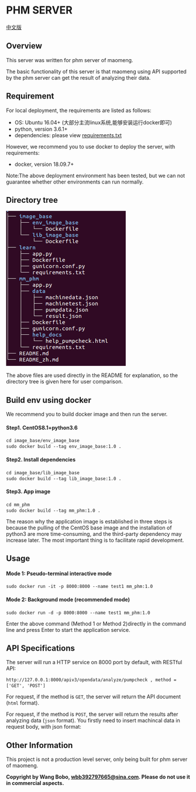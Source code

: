 # PHM SERVER

[中文版](./README_zh.md)

## Overview

This server was written for phm server of maomeng. 

The basic functionality of this server is that maomeng using API supported by the phm server can get the result of analyzing their data.

## Requirement

For local deployment, the requirements are listed as follows:

- OS: Ubuntu 16.04+ (大部分主流linux系统,能够安装运行docker即可)
- python, version 3.6.1+
- dependencies: please view [requirements.txt](mm_phm/requirements.txt)

However, we recommend you to use docker to deploy the server, with requirements:

- docker, version 18.09.7+

Note:The above deployment environment has been tested, but we can not guarantee whether other environments can run normally. 

## Directory tree

![](./images/mm_api_tree.png)

The above files are used directly in the README for explanation, so the directory tree is given here for user comparison.

## Build env using docker
We recommend you to build docker image and then run the server.

#### Step1. CentOS8.1+python3.6
```
cd image_base/env_image_base
sudo docker build --tag env_image_base:1.0 .
```

#### Step2. Install dependencies
```
cd image_base/lib_image_base
sudo docker build --tag lib_image_base:1.0 .
```

#### Step3. App image
```
cd mm_phm
sudo docker build --tag mm_phm:1.0 .
```

The reason why the application image is established in three steps is because the pulling of the CentOS base image and the installation of python3 are more time-consuming, and the third-party dependency may increase later. The most important thing is to facilitate rapid development.

## Usage

#### Mode 1: Pseudo-terminal interactive mode
```
sudo docker run -it -p 8000:8000 --name test1 mm_phm:1.0
```

#### Mode 2: Background mode (recommended mode)
```
sudo docker run -d -p 8000:8000 --name test1 mm_phm:1.0
```

Enter the above command (Method 1 or Method 2)directly in the command line and press Enter to start the application service.

## API Specifications

The server will run a HTTP service on 8000 port by default, with RESTful API:

```
http://127.0.0.1:8000/apiv3/opendata/analyze/pumpcheck , method = ['GET', 'POST']
```

For request, if the method is `GET`, the server will return the API document (`html` format).

For request, if the method is `POST`, the server will return the results after analyzing data (`json` format). You firstly need to insert machincal data in request body, with json format:


## Other Information

This project is not a production level server, only being built for phm server of maomeng.

 **Copyright by Wang Bobo, wbb392797665@sina.com. Please do not use it in commercial aspects.**